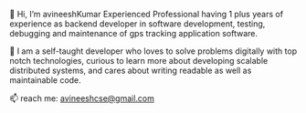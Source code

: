👋 Hi, I’m avineeshKumar
   Experienced Professional having 1 plus years of experience as backend developer in software development, testing, debugging and maintenance of gps tracking application software.

🌱 I am a self-taught developer who loves to solve problems digitally with top notch technologies, curious to learn more about developing scalable distributed systems, and cares about writing readable as well as maintainable code.

📫 reach me: avineeshcse@gmail.com 

